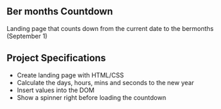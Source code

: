 ## Ber months Countdown

Landing page that counts down from the current date to the bermonths (September 1)

## Project Specifications

- Create landing page with HTML/CSS
- Calculate the days, hours, mins and seconds to the new year
- Insert values into the DOM
- Show a spinner right before loading the countdown 
